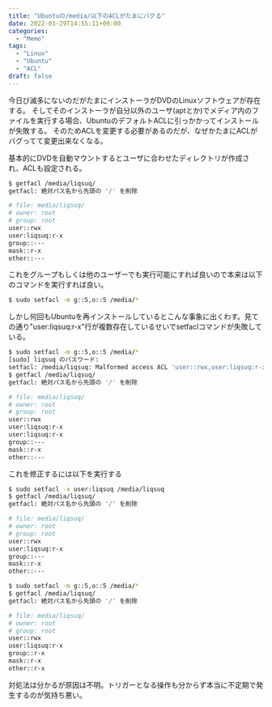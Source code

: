 ```yaml
---
title: "Ubuntuの/media/以下のACLがたまにバグる"
date: 2022-03-29T14:55:11+09:00
categories:
  - "Memo"
tags:
  - "Linux"
  - "Ubuntu"
  - "ACL"
draft: false
---
```


今日び滅多にないのだがたまにインストーラがDVDのLinuxソフトウェアが存在する。
そしてそのインストーラが自分以外のユーザ(aptとか)でメディア内のファイルを実行する場合、UbuntuのデフォルトACLに引っかかってインストールが失敗する。
そのためACLを変更する必要があるのだが、なぜかたまにACLがバグってて変更出来なくなる。

<!--more-->

基本的にDVDを自動マウントするとユーザに合わせたディレクトリが作成され、ACLも設定される。

``` bash
$ getfacl /media/liqsuq/
getfacl: 絶対パス名から先頭の '/' を削除

# file: media/liqsuq/
# owner: root
# group: root
user::rwx
user:liqsuq:r-x
group::---
mask::r-x
other::---
```

これをグループもしくは他のユーザーでも実行可能にすれば良いので本来は以下のコマンドを実行すれば良い。

``` bash
$ sudo setfacl -m g::5,o::5 /media/*
```

しかし何回もUbuntuを再インストールしているとこんな事象に出くわす。見ての通り"user:liqsuq:r-x"行が複数存在しているせいでsetfaclコマンドが失敗している。

``` bash
$ sudo setfacl -m g::5,o::5 /media/*
[sudo] liqsuq のパスワード: 
setfacl: /media/liqsuq: Malformed access ACL 'user::rwx,user:liqsuq:r-x,user:liqsuq:r-x,group::r-x,mask::r-x,other::r-x': 重複エントリ at entry 3
$ getfacl /media/liqsuq/
getfacl: 絶対パス名から先頭の '/' を削除

# file: media/liqsuq/
# owner: root
# group: root
user::rwx
user:liqsuq:r-x
user:liqsuq:r-x
group::---
mask::r-x
other::---
```

これを修正するには以下を実行する

``` bash
$ sudo setfacl -x user:liqsuq /media/liqsuq
$ getfacl /media/liqsuq/
getfacl: 絶対パス名から先頭の '/' を削除

# file: media/liqsuq/
# owner: root
# group: root
user::rwx
user:liqsuq:r-x
group::---
mask::r-x
other::---

$ sudo setfacl -m g::5,o::5 /media/*
$ getfacl /media/liqsuq/
getfacl: 絶対パス名から先頭の '/' を削除

# file: media/liqsuq/
# owner: root
# group: root
user::rwx
user:liqsuq:r-x
group::r-x
mask::r-x
other::r-x
```

対処法は分かるが原因は不明。トリガーとなる操作も分からず本当に不定期で発生するのが気持ち悪い。
